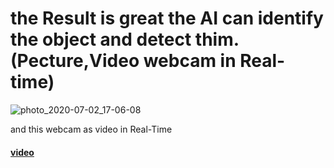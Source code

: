 # the Result is great the AI can identify the object and detect thim.(Pecture,Video webcam in Real-time)

![photo_2020-07-02_17-06-08](https://user-images.githubusercontent.com/62897025/86413292-cf72b300-bc8e-11ea-9627-76942594fbf7.jpg)

and this webcam as video in Real-Time 

#### [video](https://twitter.com/ios96i/status/1278809211372216321?s=20) 

